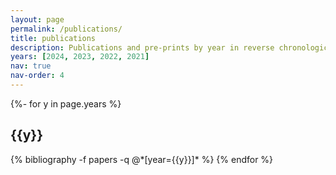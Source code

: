 ```yaml
---
layout: page
permalink: /publications/
title: publications
description: Publications and pre-prints by year in reverse chronological order.
years: [2024, 2023, 2022, 2021]
nav: true
nav-order: 4
---
```

<!-- _pages/publications.md -->
<div class="publications">

{%- for y in page.years %}
  <h2 class="year">{{y}}</h2>
  {% bibliography -f papers -q @*[year={{y}}]* %}
{% endfor %}

</div>
